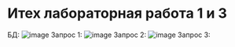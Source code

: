 # Итех лабораторная работа 1 и 3
БД:
![image](https://user-images.githubusercontent.com/65494997/176995046-04c7c362-ea21-45cb-8171-83de0a4a60f3.png)
Запрос 1:
![image](https://user-images.githubusercontent.com/65494997/176995616-a648fa4c-14b3-476e-b3ce-68dc33a06781.png)
Запрос 2:
![image](https://user-images.githubusercontent.com/65494997/176995635-0f7feccc-b206-46c2-a72e-15c8b52d5dc2.png)
Запрос 3:


